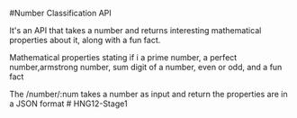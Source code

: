 #Number Classification API


It's an API that takes a number and returns interesting mathematical properties about it, along with a fun fact.

Mathematical properties stating if i a prime number, a perfect number,armstrong number, sum digit of a number, even or odd, and a fun fact

The /number/:num takes a number as input and return the properties are in a JSON format # HNG12-Stage1
